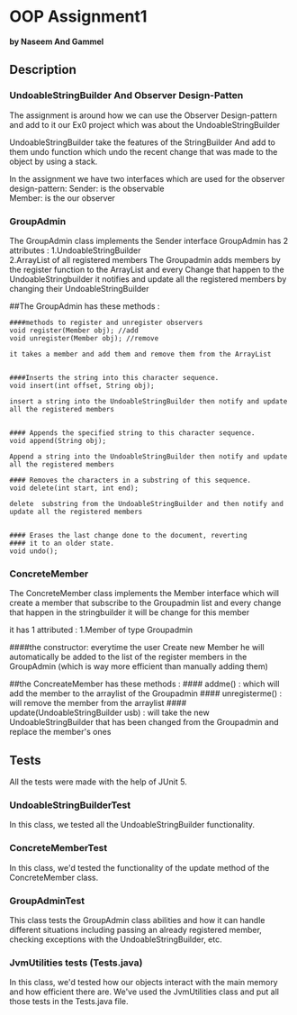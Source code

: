 # OOP Assignment1

**by Naseem And Gammel**

## Description 

### UndoableStringBuilder And Observer Design-Patten 
The assignment is around how we can use the Observer Design-pattern  
and add to it our Ex0 project which was about the UndoableStringBuilder

UndoableStringBuilder take the features of the StringBuilder And add to them
 undo function which undo the recent change that was made
to the object by using a stack.

In the assignment we have two interfaces which are used for the observer design-pattern: 
Sender: is the observable  
Member: is the our observer  

### GroupAdmin
The GroupAdmin class implements the Sender interface 
 GroupAdmin has 2 attributes :
1.UndoableStringBuilder  
2.ArrayList of all registered members 
The Groupadmin adds members by the register function to the ArrayList
and every Change that happen to the UndoableStringbuilder it notifies 
and update all the registered members by changing their UndoableStringBuilder

##The GroupAdmin has these methods : 

    ####methods to register and unregister observers
    void register(Member obj); //add
    void unregister(Member obj); //remove
    
    it takes a member and add them and remove them from the ArrayList
    
    
    ####Inserts the string into this character sequence.
    void insert(int offset, String obj);
    
    insert a string into the UndoableStringBuilder then notify and update all the registered members
    
    
    #### Appends the specified string to this character sequence.
    void append(String obj);
    
    Append a string into the UndoableStringBuilder then notify and update all the registered members 

    #### Removes the characters in a substring of this sequence.
    void delete(int start, int end);
    
    delete  substring from the UndoableStringBuilder and then notify and update all the registered members 
    
    
    #### Erases the last change done to the document, reverting
    #### it to an older state.
    void undo();


### ConcreteMember
The ConcreteMember class implements the Member interface
which will create a member that subscribe to the Groupadmin list 
and every change that happen in the stringbuilder it will be change for this member

it has 1 attributed : 
1.Member of type Groupadmin

####the constructor: everytime the user Create new Member he will automatically 
be added to the list of the register members in the GroupAdmin (which is way more efficient than manually adding them)

##the ConcreateMember has these methods : 
    #### addme() 
    : which will add the member to the arraylist of the Groupadmin 
    #### unregisterme() 
    : will remove the member from the arraylist 
    #### update(UndoableStringBuilder usb) 
    : will take the new UndoableStringBuilder that has been changed from the Groupadmin
    and replace the member's ones


## Tests
All the tests were made with the help of JUnit 5.

### UndoableStringBuilderTest
In this class, we tested all the UndoableStringBuilder functionality.

### ConcreteMemberTest
In this class, we'd tested the functionality of the update method
of the ConcreteMember class.

### GroupAdminTest
This class tests the GroupAdmin class abilities and how it can handle
different situations including passing an already registered member,
checking exceptions with the UndoableStringBuilder, etc.

### JvmUtilities tests (Tests.java)
In this class, we'd tested how our objects interact with
the main memory and how efficient there are. We've used the JvmUtilities
class and put all those tests in the Tests.java file.

